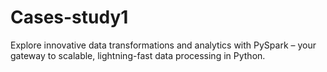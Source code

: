 # Cases-study1
Explore innovative data transformations and analytics with PySpark – your gateway to scalable, lightning-fast data processing in Python.
